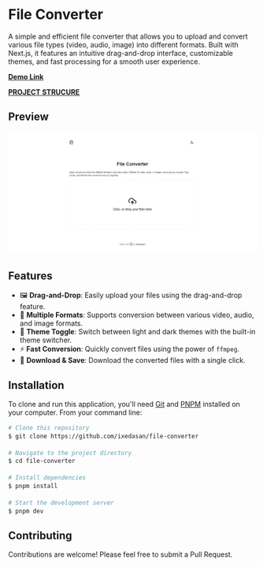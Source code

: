 # File Converter

A simple and efficient file converter that allows you to upload and convert various file types (video, audio, image) into different formats. Built with Next.js, it features an intuitive drag-and-drop interface, customizable themes, and fast processing for a smooth user experience.

[**Demo Link**](https://file-converter-teal.vercel.app/)

[**PROJECT STRUCURE**](./structure.md)

## Preview

![preview](./public/preview.png)

## Features

- 🖼️ **Drag-and-Drop**: Easily upload your files using the drag-and-drop feature.
- 🔄 **Multiple Formats**: Supports conversion between various video, audio, and image formats.
- 🎨 **Theme Toggle**: Switch between light and dark themes with the built-in theme switcher.
- ⚡ **Fast Conversion**: Quickly convert files using the power of `ffmpeg`.
- 📂 **Download & Save**: Download the converted files with a single click.

## Installation

To clone and run this application, you'll need [Git](https://git-scm.com/) and [PNPM](https://pnpm.io/) installed on your computer. From your command line:

```bash
# Clone this repository
$ git clone https://github.com/ixedasan/file-converter

# Navigate to the project directory
$ cd file-converter

# Install dependencies
$ pnpm install

# Start the development server
$ pnpm dev
```

## Contributing

Contributions are welcome! Please feel free to submit a Pull Request.

